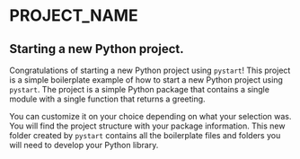 # PROJECT_NAME

## Starting a new Python project.

Congratulations of starting a new Python project using `pystart`! This project is a simple boilerplate example of how to start a new Python project using `pystart`. The project is a simple Python package that contains a single module with a single function that returns a greeting.

You can customize it on your choice depending on what your selection was. You will find the project structure with your package information. This new folder created by `pystart` contains all the boilerplate files and folders you will need to develop your Python library.
